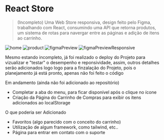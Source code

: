 # React Store
>(Incompleto) Uma Web Store responsiva, design feito pelo Figma, trabalhando com React, consumindo uma API que retorna produtos,
>um sistema de rotas para navergar entre as páginas e adição de itens ao carrinho.

![home](https://github.com/renansouzasm/React-store/assets/101893896/860a22a9-b74b-449b-8497-bfac29db6b94)
![product](https://github.com/renansouzasm/React-store/assets/101893896/d99f1eeb-b829-4d41-8294-f13705bdd0e6)
![figmaPreview](https://github.com/renansouzasm/React-store/assets/101893896/76f10002-e5ff-4e44-a4f6-50a7bbd8f586)
![figmaPreviewResponsive](https://github.com/renansouzasm/React-store/assets/101893896/43ec4e07-12cb-4421-ae9c-c6213f5c192d)


Mesmo estando incompleto, já foi realizado o deploy do Projeto para vizualizar e "testar" o desempenho e reponsividade, assim, outros detalhes serão adicionados
logo logo para a finzalação do Projeto, pois o planejamento já está pronto, apenas não foi feito o código

Em andamento (ainda não foi adicionado ao repositório)
- Completar a aba do menu, para ficar disponível após o clique no ícone
- Criação da Página do Carrinho de Compras para exibir os itens adicionados ao localStorage

O que poderia ser Adicionado
- Favoritos (algo parecido com o conceito do carrinho)
- Utilização de algum framework, como tailwind, etc..
- Página para entrar em contato com o suporte
